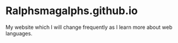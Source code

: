 # Ralphsmagalphs.github.io
My website which I will change frequently as I learn more about web languages.
